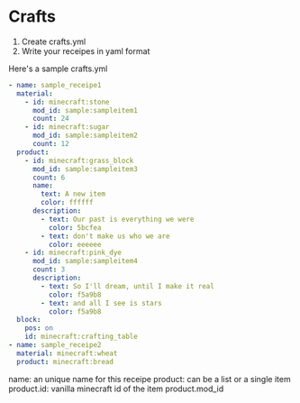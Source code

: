 # Crafts

1. Create crafts.yml
2. Write your receipes in yaml format

Here's a sample crafts.yml

``` yml
- name: sample_receipe1
  material:
    - id: minecraft:stone
      mod_id: sample:sampleitem1
      count: 24
    - id: minecraft:sugar
      mod_id: sample:sampleitem2
      count: 12
  product:
    - id: minecraft:grass_block
      mod_id: sample:sampleitem3
      count: 6
      name:
        text: A new item
        color: ffffff
      description:
        - text: Our past is everything we were
          color: 5bcfea
        - text: don't make us who we are
          color: eeeeee
    - id: minecraft:pink_dye
      mod_id: sample:sampleitem4
      count: 3
      description:
        - text: So I'll dream, until I make it real
          color: f5a9b8
        - text: and all I see is stars
          color: f5a9b8
  block:
    pos: on
    id: minecraft:crafting_table
- name: sample_receipe2
  material: minecraft:wheat
  product: minecraft:bread
```

name: an unique name for this receipe
product: can be a list or a single item
product.id: vanilla minecraft id of the item
product.mod_id
